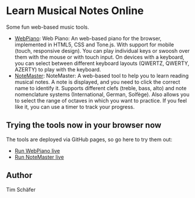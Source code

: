 # Learn Musical Notes Online

Some fun web-based music tools.

* [WebPiano](./docs/webpiano): Web Piano: An web-based piano for the browser, implemented in HTML5, CSS and Tone.js. With support for mobile (touch, responsive design). You can play individual keys or swoosh over them with the mouse or with touch input. On devices with a keyboard, you can select between different keyboard layouts (QWERTZ, QWERTY, AZERTY) to play with the keyboard.</a>
* [NoteMaster](./docs/notemaster/): NoteMaster: A web-based tool to help you to learn reading musical notes. A note is displayed, and you need to click the correct name to identify it. Supports different clefs (treble, bass, alto) and note nomenclature systems (International, German, Solfège). Also allows you to select the range of octaves in which you want to practice. If you feel like it, you can use a timer to track your progress.</a>


## Trying the tools now in your browser now

The tools are deployed via GitHub pages, so go here to try them out:

* [Run WebPiano live](https://dfsp-spirit.github.io/learn_musical_notes/webpiano/)
* [Run NoteMaster live](https://dfsp-spirit.github.io/learn_musical_notes/notemaster/)


## Author

Tim Schäfer
